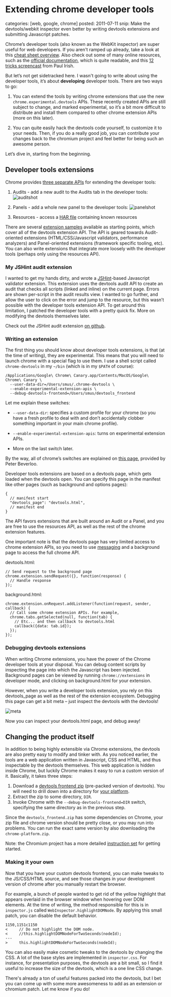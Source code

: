 Extending chrome developer tools
================================
categories: [web, google, chrome]
posted: 2011-07-11
snip: Make the devtools/webkit inspector even better by writing devtools extensions
  and submitting Javascript patches.



Chrome’s developer tools (also known as the WebKit inspector) are super useful
for web developers. If you aren't ramped up already, take a look at this
[cheat sheet overview][sheet]. Also check out some of many online resources,
such as the [official documentation][docs], which is quite readable, and this
[12 tricks screencast][screencast] from Paul Irish.

But let’s not get sidetracked here. I wasn't going to write about using the
developer tools, it’s about **developing** developer tools. There are two ways
to go:

1. You can extend the tools by writing chrome extensions that use the new
`chrome.experimental.devtools` APIs. These recently created APIs are still
subject to change, and marked experimental, so it’s a bit more difficult to
distribute and install them compared to other chrome extension APIs (more on
this later).

2. You can quite easily hack the devtools code yourself, to customize it to
your needs. Then, if you do a really good job, you can contribute your changes
back to the chromium project and feel better for being such an awesome person.

Let’s dive in, starting from the beginning.

## Developer tools extensions

Chrome provides [three separate APIs][apis] for extending the developer tools:

1. Audits - add a new audit to the Audits tab in the developer tools:
![auditshot][]

2. Panels - add a whole new panel to the developer tools: ![panelshot][]

3. Resources - access a [HAR file][har] containing known resources

There are several [extension samples][samples] available as starting points,
which cover all of the devtools extension API. The API is geared towards
Audit-oriented extensions (HTML/CSS/Javascript validators, performance
analyzers) and Panel-oriented extensions (framework specific tooling, etc).
You can also write extensions that integrate more loosely with the developer
tools (perhaps only using the resources API).

### My JSHint audit extension

I wanted to get my hands dirty, and wrote a [JSHint][]-based Javascript
validator extension. This extension uses the devtools audit API to create an
audit that checks all scripts (linked and inline) on the current page. Errors
are shown per-script in the audit results view. I wanted to go further, and
allow the user to click on the error and jump to the resource, but this wasn’t
possible with the developer tools extension API. To get around this limitation,
I patched the developer tools with a pretty quick fix. More on modifying the
devtools themselves later.

Check out the JSHint audit extension [on github][github].

### Writing an extension

The first thing you should know about developer tools extensions, is that (at
the time of writing), they are experimental. This means that you will need to
launch chrome with a special flag to use them. I use a shell script called
`chrome-devtools` in my `~/bin` (which is in my `$PATH` of course):

    /Applications/Google\ Chrome\ Canary.app/Contents/MacOS/Google\ Chrome\ Canary \
      --user-data-dir=/Users/smus/.chrome-devtools \
      --enable-experimental-extension-apis \
      --debug-devtools-frontend=/Users/smus/devtools_frontend

Let me explain these switches:

* `--user-data-dir`: specifies a custom profile for your chrome (so you have a
fresh profile to deal with and don’t accidentally clobber something important
in your main chrome profile).

* `--enable-experimental-extension-apis`: turns on experimental extension APIs.

* More on the last switch later.

By the way, all of chrome’s switches are explained on [this page][switches],
provided by Peter Beverloo.

Developer tools extensions are based on a devtools page, which gets loaded when
the devtools open. You can specify this page in the manifest like other pages
(such as background and options pages):

    {
      // manifest start
      "devtools_page": "devtools.html",
      // manifest end
    }

The API favors extensions that are built around an Audit or a Panel, and you
are free to use the resources API, as well as the rest of the chrome extension
features.

One important note is that the devtools page has very limited access to chrome
extension APIs, so you need to use [messaging][] and a background page to
access the full chrome API.

devtools.html:

    // Send request to the background page
    chrome.extension.sendRequest({}, function(response) {
      // Handle response
    });

background.html:

    chrome.extension.onRequest.addListener(function(request, sender, callback) {
      // Call some chrome extension APIs. For example,
      chrome.tabs.getSelected(null, function(tab) {
        // Etc... and then callback to devtools.html
        callback({data: tab.id});
      });
    });

### Debugging devtools extensions

When writing Chrome extensions, you have the power of the Chrome developer
tools at your disposal. You can debug content scripts by inspecting the page
into which the Javascript has been injected. Background pages can be viewed by
running `chrome://extensions` in developer mode, and clicking on
background.html for your extension.

However, when you write a developer tools extension, you rely on this
devtools_page as well as the rest of the extension ecosystem. Debugging this
page can get a bit meta – just inspect the devtools with the devtools!

![meta][]

Now you can inspect your devtools.html page, and debug away!

## Changing the product itself

In addition to being highly extensible via Chrome extensions, the devtools are
also pretty easy to modify and tinker with. As you noticed earlier, the tools
are a web application written in Javascript, CSS and HTML, and thus inspectable
by the devtools themselves. This web application is hidden inside Chrome, but
luckily Chrome makes it easy to run a custom version of it. Basically, it takes
three steps:

1. Download a [devtools frontend zip][frontend] (pre-packed version of
devtools). You will need to drill down into a directory for
[your platform][zip].
2. Extract the zip to some directory, `DIR`.
3. Invoke Chrome with the `--debug-devtools-frontend=DIR` switch, specifying
the same directory as in the previous step.

Since the `devtools_frontend.zip` has some dependencies on Chrome, your zip file
and chrome version should be pretty close, or you may run into problems. You can
run the exact same version by also downloading the `chrome-platform.zip`.

Note: the Chromium project has a more detailed [instruction set][contribute] for
getting started.

### Making it your own

Now that you have your custom devtools frontend, you can make tweaks to the
JS/CSS/HTML source, and see those changes in your development version of
chrome after you manually restart the browser.

For example, a bunch of people wanted to get rid of the yellow highlight that
appears overlaid in the browser window when hovering over DOM elements. At the
time of writing, the method responsible for this is in `inspector.js` called
`WebInspector.highlightDOMNode`. By applying this small patch, you can disable
the default behavior.

    1150,1151c1150
    <     // Do not highlight the DOM node.
    <     //this.highlightDOMNodeForTwoSeconds(nodeId);
    ---
    >     this.highlightDOMNodeForTwoSeconds(nodeId);


You can also easily make cosmetic tweaks to the devtools by changing the CSS.
A lot of the base styles are implemented in `inspector.css`. For instance, for
presentation purposes, the devtools are a bit small, so I find it useful to
increase the size of the devtools, which is a one line CSS change.

There's already a ton of useful features packed into the devtools, but I bet
you can come up with some more awesomeness to add as an extension or chromium
patch. Let me know if you do!

[contribute]: http://code.google.com/chrome/devtools/docs/contributing.html
[docs]: http://code.google.com/chrome/devtools/docs/overview.html
[apis]: http://code.google.com/chrome/extensions/trunk/experimental.devtools.html
[samples]: http://code.google.com/chrome/extensions/trunk/samples.html#devtools
[frontend]: http://commondatastorage.googleapis.com/chromium-browser-continuous/index.html
[bugs]: http://code.google.com/p/chromium/issues/list?can=2&q=Feature%3ADevTools+Status%3AAvailable&sort=-stars&colspec=ID+Stars+Pri+Area+Feature+Type+Status+Summary+Modified+Owner+Mstone+OS&x=mstone&y=area&cells=tiles
[commits]: http://peter.sh/data/web-inspector-rss.php
[screencast]: http://www.youtube.com/watch?v=nOEw9iiopwI
[har]: https://toolbox.googleapps.com/apps/har_analyzer/
[auditshot]: audit.png
[panelshot]: panel.png
[switches]: http://peter.sh/experiments/chromium-command-line-switches/
[sheet]: /devtools-cheatsheet
[JSHint]: http://jshint.com
[meta]: meta.png
[messaging]: http://code.google.com/chrome/extensions/messaging.html
[zip]: http://commondatastorage.googleapis.com/chromium-browser-continuous/index.html?path=Mac/91508/
[github]: https://github.com/borismus/jshint-extension


